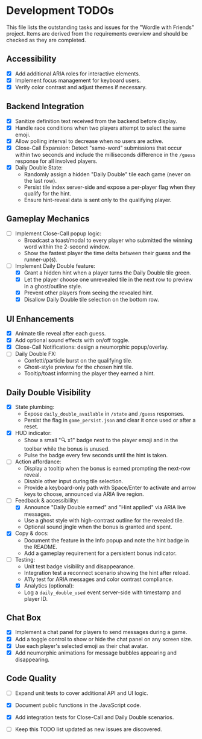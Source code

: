# Development TODOs

This file lists the outstanding tasks and issues for the "Wordle with Friends"
project. Items are derived from the requirements overview and should be checked
as they are completed.

## Accessibility

- [x] Add additional ARIA roles for interactive elements.
- [x] Implement focus management for keyboard users.
- [x] Verify color contrast and adjust themes if necessary.

## Backend Integration

- [x] Sanitize definition text received from the backend before display.
- [x] Handle race conditions when two players attempt to select the same emoji.
- [x] Allow polling interval to decrease when no users are active.
- [x] Close-Call Expansion: Detect "same-word" submissions that occur within two
  seconds and include the milliseconds difference in the `/guess` response for
  all involved players.
- [x] Daily Double State:
  - Randomly assign a hidden "Daily Double" tile each game (never on the last
    row).
  - Persist tile index server-side and expose a per-player flag when they
    qualify for the hint.
  - Ensure hint-reveal data is sent only to the qualifying player.

## Gameplay Mechanics

- [ ] Implement Close-Call popup logic:
  - Broadcast a toast/modal to every player who submitted the winning word
    within the 2-second window.
  - Show the fastest player the time delta between their guess and the
    runner-up(s).
- [ ] Implement Daily Double feature:
  - [x] Grant a hidden hint when a player turns the Daily Double tile green.
  - [x] Let the player choose one unrevealed tile in the next row to preview in a
    ghost/outline style.
  - [x] Prevent other players from seeing the revealed hint.
  - [x] Disallow Daily Double tile selection on the bottom row.

## UI Enhancements

 - [x] Animate tile reveal after each guess.
 - [x] Add optional sound effects with on/off toggle.
 - [x] Close-Call Notifications: design a neumorphic popup/overlay.
 - [ ] Daily Double FX:
   - Confetti/particle burst on the qualifying tile.
   - Ghost-style preview for the chosen hint tile.
   - Tooltip/toast informing the player they earned a hint.

## Daily Double Visibility

- [x] State plumbing:
  - Expose `daily_double_available` in `/state` and `/guess` responses.
  - Persist the flag in `game_persist.json` and clear it once used or after a reset.
- [x] HUD indicator:
  - Show a small "🔍 x1" badge next to the player emoji and in the toolbar while the bonus is unused.
  - Pulse the badge every few seconds until the hint is taken.
- [ ] Action affordance:
  - Display a tooltip when the bonus is earned prompting the next-row reveal.
  - Disable other input during tile selection.
  - Provide a keyboard-only path with Space/Enter to activate and arrow keys to choose, announced via ARIA live region.
- [ ] Feedback & accessibility:
  - [x] Announce "Daily Double earned" and "Hint applied" via ARIA live messages.
  - Use a ghost style with high-contrast outline for the revealed tile.
  - Optional sound jingle when the bonus is granted and spent.
- [x] Copy & docs:
  - Document the feature in the Info popup and note the hint badge in the README.
  - Add a gameplay requirement for a persistent bonus indicator.
- [ ] Testing:
  - Unit test badge visibility and disappearance.
  - Integration test a reconnect scenario showing the hint after reload.
  - A11y test for ARIA messages and color contrast compliance.
  - [x] Analytics (optional):
  - Log a `daily_double_used` event server-side with timestamp and player ID.

## Chat Box

- [x] Implement a chat panel for players to send messages during a game.
- [x] Add a toggle control to show or hide the chat panel on any screen size.
- [x] Use each player's selected emoji as their chat avatar.
- [x] Add neumorphic animations for message bubbles appearing and disappearing.

## Code Quality

- [ ] Expand unit tests to cover additional API and UI logic.
- [x] Document public functions in the JavaScript code.
- [x] Add integration tests for Close-Call and Daily Double scenarios.
- [ ] Keep this TODO list updated as new issues are discovered.

